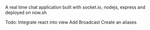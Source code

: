 A real time chat application built with socket.io, nodejs, express and deployed on now.sh

Todo:
Integrate react into view
Add Broadcast
Create an aliases
